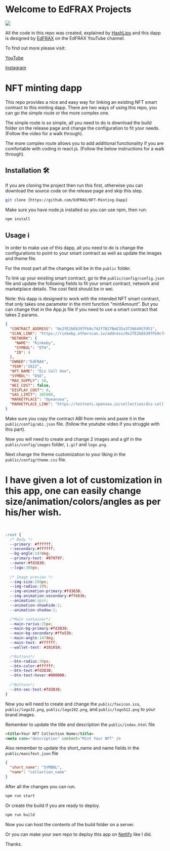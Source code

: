 # Welcome to EdFRAX Projects

![](https://github.com/EdFRAX/NFT-Minting-Dapp/blob/main/src/styles/logo-blob.png)

All the code in this repo was created, explained by [HashLips](https://github.com/HashLips) and this dapp is designed by [EdFRAX](https://www.youtube.com/EdFRAX) on the EdFRAX YouTube channel.

To find out more please visit:

[YouTube](https://www.youtube.com/EdFRAX)

[Instagram](https://instagram.com/edfrax)

# NFT minting dapp

This repo provides a nice and easy way for linking an existing NFT smart contract to this minting dapp. There are two ways of using this repo, you can go the simple route or the more complex one.

The simple route is so simple, all you need to do is download the build folder on the release page and change the configuration to fit your needs. (Follow the video for a walk through).

The more complex route allows you to add additional functionality if you are comfortable with coding in react.js. (Follow the below instructions for a walk through).

## Installation 🛠️

If you are cloning the project then run this first, otherwise you can download the source code on the release page and skip this step.

```sh
git clone {https://github.com/EdFRAX/NFT-Minting-Dapp}
```

Make sure you have node.js installed so you can use npm, then run:

```sh
npm install
```

## Usage ℹ️

In order to make use of this dapp, all you need to do is change the configurations to point to your smart contract as well as update the images and theme file.

For the most part all the changes will be in the `public` folder.

To link up your existing smart contract, go to the `public/config/config.json` file and update the following fields to fit your smart contract, network and marketplace details. The cost field should be in wei.

Note: this dapp is designed to work with the intended NFT smart contract, that only takes one parameter in the mint function "mintAmount". But you can change that in the App.js file if you need to use a smart contract that takes 2 params.

```json
{
  "CONTRACT_ADDRESS": "0x2fE2bE6397Fb9c742f7D27BeE35a3726649CF051",
  "SCAN_LINK": "https://rinkeby.etherscan.io/address/0x2fE2bE6397Fb9c742f7D27BeE35a3726649CF051",
  "NETWORK": {
    "NAME": "Rinkeby",
    "SYMBOL": "ETH",
    "ID": 4
  },
  "OWNER":"EdFRAX",
  "YEAR":"2022",
  "NFT_NAME": "Dis Coll One",
  "SYMBOL": "DSO",
  "MAX_SUPPLY": 10,
  "WEI_COST": false,
  "DISPLAY_COST": 0,
  "GAS_LIMIT": 285000,
  "MARKETPLACE": "Opeansea",
  "MARKETPLACE_LINK": "https://testnets.opensea.io/collection/dis-coll-one"
}
```

Make sure you copy the contract ABI from remix and paste it in the `public/config/abi.json` file.
(follow the youtube video if you struggle with this part).

Now you will need to create and change 2 images and a gif in the `public/config/images` folder, `1.gif` and `logo.png`.

Next change the theme customization to your liking in the `public/config/theme.css` file.

# I have given a lot of customization in this app, one can easily change size/animation/colors/angles as per his/her wish.

```css


:root {
  /* Body */
  --primary: #ffffff;
  --secondary:#ffffff;
  --bg-angle:147deg;
  --primary-text: #979797;
  --owner:#fd3838;
  --logo:300px;
  
  /* Image preview */
  --img-size:280px;
  --img-radius:10%;
  --img-animation-primary:#fd3838;
  --img-animation-secondary:#ffe53b;
  --animation:spin;
  --animation-showhide:1;
  --animation-shadow:1;

  /*Main container*/
  --main-rarius:25px;
  --main-bg-primary:#fd3838;
  --main-bg-secondary:#ffe53b;
  --main-angle:147deg;
  --main-text: #ffffff;
  --wallet-text: #101010;

  /*Buttons*/
  --btn-radius:30px;
  --btn-color:#ffffff;
  --btn-text:#fd3838;
  --btn-text-hover:#000000;
  
  /*Buttons*/
  --btn-sec-text:#fd3838;
}
```

Now you will need to create and change the `public/favicon.ico`, `public/logo32.png`, `public/logo192.png`, and
`public/logo512.png` to your brand images.

Remember to update the title and description the `public/index.html` file

```html
<title>Your NFT Collection Name</title>
<meta name="description" content="Mint Your NFT" />
```

Also remember to update the short_name and name fields in the `public/manifest.json` file

```json
{
  "short_name": "SYMBOL",
  "name": "collection_name"
}
```

After all the changes you can run.

```sh
npm run start
```

Or create the build if you are ready to deploy.

```sh
npm run build
```
Now you can host the contents of the build folder on a server.

Or you can make your own repo to deploy this app on [Netlify](https://netlify.app/) like I did.

Thanks.
